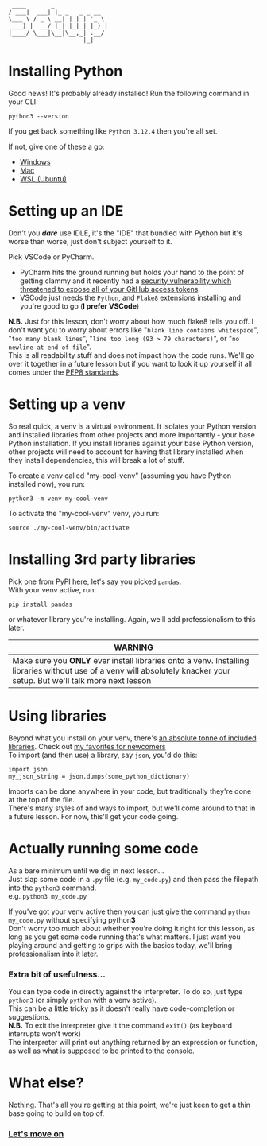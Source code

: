 ```
 ____       _               
/ ___|  ___| |_ _   _ _ __  
\___ \ / _ \ __| | | | '_ \ 
 ___) |  __/ |_| |_| | |_) |
|____/ \___|\__|\__,_| .__/ 
                     |_| 
```

# Installing Python
Good news! It's probably already installed!
Run the following command in your CLI:
```
python3 --version
```
If you get back something like `Python 3.12.4` then you're all set.

If not, give one of these a go:
* [Windows](./Install_Instructions/Windows.md)
* [Mac](./Install_Instructions/Mac.md)
* [WSL (Ubuntu)](./Install_Instructions/WSL.md)

# Setting up an IDE
Don't you **_dare_** use IDLE, it's the "IDE" that bundled with Python but it's worse than worse, just don't subject yourself to it.

Pick VSCode or PyCharm.  
* PyCharm hits the ground running but holds your hand to the point of getting clammy and it recently had a [security vulnerability which threatened to expose all of your GitHub access tokens](https://blog.jetbrains.com/security/2024/06/updates-for-security-issue-affecting-intellij-based-ides-2023-1-and-github-plugin/).
* VSCode just needs the `Python`, and `Flake8` extensions installing and you're good to go (**I prefer VSCode**)

**N.B.** Just for this lesson, don't worry about how much flake8 tells you off. I don't want you to worry about errors like "`blank line contains whitespace`", "`too many blank lines`", "`line too long (93 > 79 characters)`", or "`no newline at end of file`".  
This is all readability stuff and does not impact how the code runs. We'll go over it together in a future lesson but if you want to look it up yourself it all comes under the [PEP8 standards](https://peps.python.org/pep-0008/).

# Setting up a venv
So real quick, a venv is a `v`irtual `env`ironment. It isolates your Python version and installed libraries from other projects and more importantly - your base Python installation. If you install libraries against your base Python version, other projects will need to account for having that library installed when they install dependencies, this will break a lot of stuff.  

To create a venv called "my-cool-venv" (assuming you have Python installed now), you run:
```
python3 -m venv my-cool-venv
```
To activate the "my-cool-venv" venv, you run:
```
source ./my-cool-venv/bin/activate
```

# Installing 3rd party libraries
Pick one from PyPI [here](https://pypi.org/), let's say you picked `pandas`.  
With your venv active, run:
```
pip install pandas
```
or whatever library you're installing. Again, we'll add professionalism to this later.


| WARNING |
|---------|
| Make sure you **ONLY** ever install libraries onto a venv. Installing libraries without use of a venv will absolutely knacker your setup. But we'll talk more next lesson

# Using libraries
Beyond what you install on your venv, there's [an absolute tonne of included libraries](https://docs.python.org/3/library/index.html#library-index). Check out [my favorites for newcomers](./maxs_fav_libs.md)  
To import (and then use) a library, say `json`, you'd do this:
```
import json
my_json_string = json.dumps(some_python_dictionary)
```
Imports can be done anywhere in your code, but traditionally they're done at the top of the file.  
There's many styles of and ways to import, but we'll come around to that in a future lesson. For now, this'll get your code going.

# Actually running some code
As a bare minimum until we dig in next lesson...  
Just slap some code in a `.py` file (e.g. `my_code.py`) and then pass the filepath into the `python3` command.  
e.g. `python3 my_code.py`  

If you've got your venv active then you can just give the command `python my_code.py` without specifying python**3**  
Don't worry too much about whether you're doing it right for this lesson, as long as you get some code running that's what matters. I just want you playing around and getting to grips with the basics today, we'll bring professionalism into it later.

### Extra bit of usefulness...
You can type code in directly against the interpreter. To do so, just type `python3` (or simply `python` with a venv active).  
This can be a little tricky as it doesn't really have code-completion or suggestions.  
**N.B.** To exit the interpreter give it the command `exit()` (as keyboard interrupts won't work)  
The interpreter will print out anything returned by an expression or function, as well as what is supposed to be printed to the console.

# What else?
Nothing. That's all you're getting at this point, we're just keen to get a thin base going to build on top of.  
### [Let's move on](./02_variables.md)
